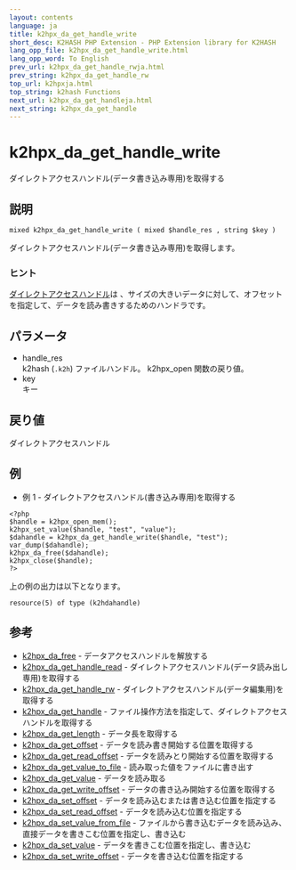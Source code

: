 ```yaml
---
layout: contents
language: ja
title: k2hpx_da_get_handle_write
short_desc: K2HASH PHP Extension - PHP Extension library for K2HASH
lang_opp_file: k2hpx_da_get_handle_write.html
lang_opp_word: To English
prev_url: k2hpx_da_get_handle_rwja.html
prev_string: k2hpx_da_get_handle_rw
top_url: k2hpxja.html
top_string: k2hash Functions
next_url: k2hpx_da_get_handleja.html
next_string: k2hpx_da_get_handle
---
```


# k2hpx_da_get_handle_write
ダイレクトアクセスハンドル(データ書き込み専用)を取得する

## 説明

```
mixed k2hpx_da_get_handle_write ( mixed $handle_res , string $key )
```

ダイレクトアクセスハンドル(データ書き込み専用)を取得します。 

### ヒント
[ダイレクトアクセスハンドル](https://k2hash.antpick.ax/developerja.html#DIRECTACCESS)は 、サイズの大きいデータに対して、オフセットを指定して、データを読み書きするためのハンドラです。 

## パラメータ
- handle_res  
k2hash (`.k2h`) ファイルハンドル。 k2hpx_open 関数の戻り値。
- key  
キー

## 戻り値
ダイレクトアクセスハンドル

## 例
- 例 1 - ダイレクトアクセスハンドル(書き込み専用)を取得する

```
<?php
$handle = k2hpx_open_mem();
k2hpx_set_value($handle, "test", "value");
$dahandle = k2hpx_da_get_handle_write($handle, "test");
var_dump($dahandle);
k2hpx_da_free($dahandle);
k2hpx_close($handle);
?>
```

上の例の出力は以下となります。

```
resource(5) of type (k2hdahandle)
```


## 参考
- [k2hpx_da_free](k2hpx_da_freeja.html) - データアクセスハンドルを解放する
- [k2hpx_da_get_handle_read](k2hpx_da_get_handle_readja.html) - ダイレクトアクセスハンドル(データ読み出し専用)を取得する
- [k2hpx_da_get_handle_rw](k2hpx_da_get_handle_rwja.html) - ダイレクトアクセスハンドル(データ編集用)を取得する
- [k2hpx_da_get_handle](k2hpx_da_get_handleja.html) - ファイル操作方法を指定して、ダイレクトアクセスハンドルを取得する
- [k2hpx_da_get_length](k2hpx_da_get_lengthja.html) - データ長を取得する
- [k2hpx_da_get_offset](k2hpx_da_get_offsetja.html) - データを読み書き開始する位置を取得する
- [k2hpx_da_get_read_offset](k2hpx_da_get_read_offsetja.html) - データを読みとり開始する位置を取得する
- [k2hpx_da_get_value_to_file](k2hpx_da_get_value_to_fileja.html) - 読み取った値をファイルに書き出す
- [k2hpx_da_get_value](k2hpx_da_get_valueja.html) - データを読み取る
- [k2hpx_da_get_write_offset](k2hpx_da_get_write_offsetja.html) - データの書き込み開始する位置を取得する
- [k2hpx_da_set_offset](k2hpx_da_set_offsetja.html) - データを読み込むまたは書き込む位置を指定する
- [k2hpx_da_set_read_offset](k2hpx_da_set_read_offsetja.html) - データを読み込む位置を指定する
- [k2hpx_da_set_value_from_file](k2hpx_da_set_value_from_fileja.html) - ファイルから書き込むデータを読み込み、直接データを書きこむ位置を指定し、書き込む
- [k2hpx_da_set_value](k2hpx_da_set_valueja.html) - データを書きこむ位置を指定し、書き込む
- [k2hpx_da_set_write_offset](k2hpx_da_set_write_offsetja.html) - データを書き込む位置を指定する
